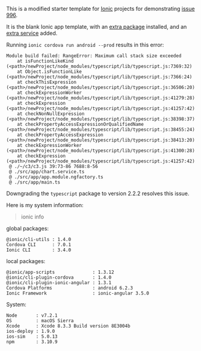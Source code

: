 This is a modified starter template for [Ionic](http://ionicframework.com/docs/) projects for demonstrating [issue 996](https://github.com/ionic-team/ionic-app-scripts/issues/996).

It is the blank Ionic app template, with an [extra package](https://github.com/tylervz/ionic_issue_996/blob/b030090567da1df2c47839f4b286bd2c60687b15/package.json#L27) installed, and an [extra service](https://github.com/tylervz/ionic_issue_996/blob/master/src/app/chart.service.ts) added.

Running `ionic cordova run android --prod` results in this error:
```
Module build failed: RangeError: Maximum call stack size exceeded
    at isFunctionLikeKind (<path>/newProject/node_modules/typescript/lib/typescript.js:7369:32)
    at Object.isFunctionLike (<path>/newProject/node_modules/typescript/lib/typescript.js:7366:24)
    at checkThisExpression (<path>/newProject/node_modules/typescript/lib/typescript.js:36506:20)
    at checkExpressionWorker (<path>/newProject/node_modules/typescript/lib/typescript.js:41279:28)
    at checkExpression (<path>/newProject/node_modules/typescript/lib/typescript.js:41257:42)
    at checkNonNullExpression (<path>/newProject/node_modules/typescript/lib/typescript.js:38398:37)
    at checkPropertyAccessExpressionOrQualifiedName (<path>/newProject/node_modules/typescript/lib/typescript.js:38455:24)
    at checkPropertyAccessExpression (<path>/newProject/node_modules/typescript/lib/typescript.js:38413:20)
    at checkExpressionWorker (<path>/newProject/node_modules/typescript/lib/typescript.js:41300:28)
    at checkExpression (<path>/newProject/node_modules/typescript/lib/typescript.js:41257:42)
 @ ./~/c3/c3.js 39:73-86 7688:8-56
 @ ./src/app/chart.service.ts
 @ ./src/app/app.module.ngfactory.ts
 @ ./src/app/main.ts
 ```

Downgrading the `typescript` package to version 2.2.2 resolves this issue.

Here is my system information:

> ionic info

global packages:

    @ionic/cli-utils : 1.4.0
    Cordova CLI      : 7.0.1 
    Ionic CLI        : 3.4.0

local packages:

    @ionic/app-scripts              : 1.3.12
    @ionic/cli-plugin-cordova       : 1.4.0
    @ionic/cli-plugin-ionic-angular : 1.3.1
    Cordova Platforms               : android 6.2.3
    Ionic Framework                 : ionic-angular 3.5.0

System:

    Node       : v7.2.1
    OS         : macOS Sierra
    Xcode      : Xcode 8.3.3 Build version 8E3004b 
    ios-deploy : 1.9.0 
    ios-sim    : 5.0.13 
    npm        : 3.10.9 
